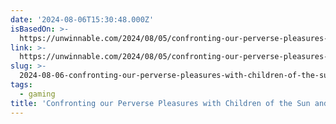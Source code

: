 ```yaml
---
date: '2024-08-06T15:30:48.000Z'
isBasedOn: >-
  https://unwinnable.com/2024/08/05/confronting-our-perverse-pleasures-with-children-of-the-sun-and-life-eater/
link: >-
  https://unwinnable.com/2024/08/05/confronting-our-perverse-pleasures-with-children-of-the-sun-and-life-eater/
slug: >-
  2024-08-06-confronting-our-perverse-pleasures-with-children-of-the-sun-and-life-eater
tags:
  - gaming
title: 'Confronting our Perverse Pleasures with Children of the Sun and Life Eater '
---
```

 
